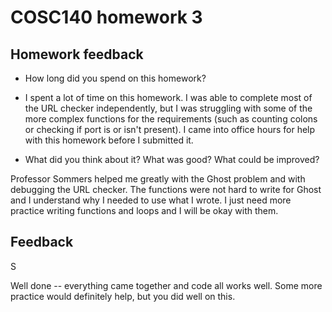 # COSC140 homework 3

## Homework feedback

 * How long did you spend on this homework?

 * I spent a lot of time on this homework. I was able to complete most of the URL checker independently, but I was struggling with some of the more complex functions for the requirements (such as counting colons or checking if port is or isn't present). I came into office hours for help with this homework before I submitted it.

 * What did you think about it?  What was good?  What could be improved?

Professor Sommers helped me greatly with the Ghost problem and with debugging the URL checker. The functions were not hard to write for Ghost and I understand why I needed to use what I wrote. I just need more practice writing functions and loops and I will be okay with them. 

## Feedback

S

Well done -- everything came together and code all works well.  Some more practice would definitely help, but you did well on this.

